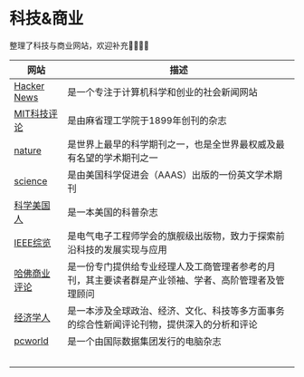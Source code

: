 # 科技&商业
整理了科技与商业网站，欢迎补充🍎🍎🍎🎉


| 网站                                              | 描述                                                         |
| ------------------------------------------------- | ------------------------------------------------------------ |
| [Hacker News](https://news.ycombinator.com/news)  | 是一个专注于计算机科学和创业的社会新闻网站                   |
| [MIT科技评论](https://www.technologyreview.com/)  | 是由麻省理工学院于1899年创刊的杂志                           |
| [nature](https://www.nature.com/)                 | 是世界上最早的科学期刊之一，也是全世界最权威及最有名望的学术期刊之一 |
| [science](https://www.science.org/)               | 是由美国科学促进会（AAAS）出版的一份英文学术期刊             |
| [科学美国人](https://www.scientificamerican.com/) | 是一本美国的科普杂志                                         |
| [IEEE综览](https://spectrum.ieee.org/)            | 是电气电子工程师学会的旗舰级出版物，致力于探索前沿科技的发展实现与应用 |
| [哈佛商业评论](https://hbr.org/)                  | 是一份专门提供给专业经理人及工商管理者参考的月刊，其主要读者群是产业领袖、学者、高阶管理者及管理顾问 |
| [经济学人](https://www.economist.com/)            | 是一本涉及全球政治、经济、文化、科技等多方面事务的综合性新闻评论刊物，提供深入的分析和评论 |
| [pcworld](https://www.pcworld.com/)               | 是一个由国际数据集团发行的电脑杂志                           |
|                                                   |                                                              |
|                                                   |                                                              |
|                                                   |                                                              |
|                                                   |                                                              |
|                                                   |                                                              |


